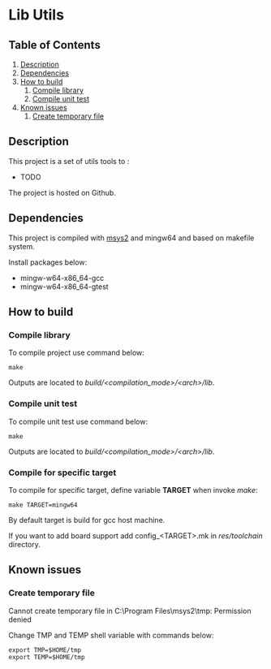 # Lib Utils

## Table of Contents

1. [Description](#description)
2. [Dependencies](#dependencies)
3. [How to build](#how-to-build)
    1. [Compile library](#compile-library)
    2. [Compile unit test](#compile-unit-test)
4. [Known issues](#known-issues)
    1. [Create temporary file](#create-temporary-file)

## Description <a name="description"></a>

This project is a set of utils tools to :
 * TODO

The project is hosted on Github.

## Dependencies <a name="dependencies"></a>

This project is compiled with [msys2](https://www.msys2.org/) and mingw64 and 
based on makefile system.

Install packages below:
 * mingw-w64-x86_64-gcc
 * mingw-w64-x86_64-gtest

## How to build <a name="how-to-build"></a>

### Compile library <a name="compile-library"></a>
To compile project use command below:

```(bash)
make
```

Outputs are located to *build/<compilation_mode>/\<arch>/lib*.

### Compile unit test <a name="compile-unit-test"></a>

To compile unit test use command below:

```(bash)
make
```

Outputs are located to *build/<compilation_mode>/\<arch>/lib*.

### Compile for specific target <a name="specific-target-complation"></a>

To compile for specific target, define variable **TARGET** when invoke *make*:

```(bash)
make TARGET=mingw64
```

By default target is build for gcc host machine.

If you want to add board support add config_\<TARGET>.mk in *res/toolchain* 
directory.

## Known issues <a name="known-issues"></a>

### Create temporary file <a name="create-temporary-file"></a>

Cannot create temporary file in C:\Program Files\msys2\tmp\: Permission denied

Change TMP and TEMP shell variable with commands below:

```(bash)
export TMP=$HOME/tmp
export TEMP=$HOME/tmp
```
